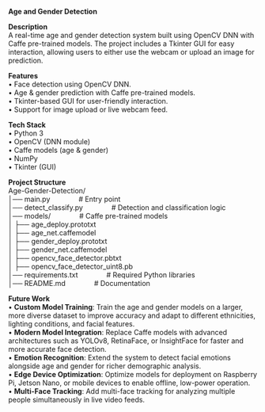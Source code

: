 **Age and Gender Detection**

**Description** <br>
A real-time age and gender detection system built using OpenCV DNN with Caffe pre-trained models. The project includes a Tkinter GUI for easy interaction, allowing users to either use the webcam or upload an image for prediction. <br>

**Features** <br>
•	Face detection using OpenCV DNN. <br>
•	Age & gender prediction with Caffe pre-trained models. <br>
•	Tkinter-based GUI for user-friendly interaction. <br>
•	Support for image upload or live webcam feed. <br>

**Tech Stack** <br>
•	Python 3 <br>
•	OpenCV (DNN module) <br>
•	Caffe models (age & gender) <br>
•	NumPy <br>
•	Tkinter (GUI) <br>

**Project Structure** <br>
Age-Gender-Detection/ <br>
│── main.py                  &emsp; &emsp; &emsp; # Entry point <br>
│── detect_classify.py       &emsp; &emsp; &emsp; # Detection and classification logic <br>
│── models/                  &emsp; &emsp; &emsp; # Caffe pre-trained models <br>
│   ├── age_deploy.prototxt <br>
│   ├── age_net.caffemodel <br>
│   ├── gender_deploy.prototxt <br>
│   ├── gender_net.caffemodel <br>
│   ├── opencv_face_detector.pbtxt <br>
│   ├── opencv_face_detector_uint8.pb <br>
│── requirements.txt         &emsp; &emsp; &emsp; # Required Python libraries <br>
│── README.md                &emsp; &emsp; &emsp; # Documentation <br>

**Future Work** <br>
•	**Custom Model Training**: Train the age and gender models on a larger, more diverse dataset to improve accuracy and adapt to different ethnicities, lighting conditions, and facial features. <br>
•	**Modern Model Integration**: Replace Caffe models with advanced architectures such as YOLOv8, RetinaFace, or InsightFace for faster and more accurate face detection. <br>
•	**Emotion Recognition**: Extend the system to detect facial emotions alongside age and gender for richer demographic analysis. <br>
•	**Edge Device Optimization**: Optimize models for deployment on Raspberry Pi, Jetson Nano, or mobile devices to enable offline, low-power operation. <br>
•	**Multi-Face Tracking**: Add multi-face tracking for analyzing multiple people simultaneously in live video feeds. <br>
